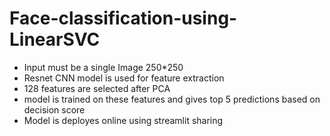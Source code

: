# Face-classification-using-LinearSVC
* Input must be a single Image 250*250
* Resnet CNN model is used for feature extraction
* 128 features are selected after PCA
* model is trained on these features and gives top 5 predictions based on decision score
* Model is deployes online using streamlit sharing
